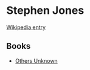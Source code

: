 # Stephen Jones

[Wikipedia entry](https://en.wikipedia.org/wiki/Stephen_Jones)

## Books

- [Others Unknown](Others_Unknown-_Timothy_Mcveigh_and_the_Oklahoma_City_Bombing_Conspiracy.md)

